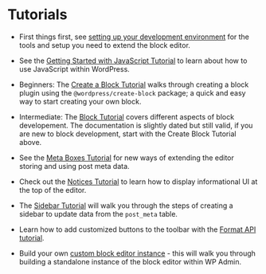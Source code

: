 # Tutorials

-   First things first, see [setting up your development environment](/docs/designers-developers/developers/tutorials/devenv/readme.md) for the tools and setup you need to extend the block editor.

-   See the [Getting Started with JavaScript Tutorial](/docs/designers-developers/developers/tutorials/javascript/readme.md) to learn about how to use JavaScript within WordPress.

-   Beginners: The [Create a Block Tutorial](/docs/designers-developers/developers/tutorials/create-block/readme.md) walks through creating a block plugin using the `@wordpress/create-block` package; a quick and easy way to start creating your own block.

-   Intermediate: The [Block Tutorial](/docs/designers-developers/developers/tutorials/block-tutorial/readme.md) covers different aspects of block developement. The documentation is slightly dated but still valid, if you are new to block development, start with the Create Block Tutorial above.

-   See the [Meta Boxes Tutorial](/docs/designers-developers/developers/tutorials/metabox/readme.md) for new ways of extending the editor storing and using post meta data.

-   Check out the [Notices Tutorial](/docs/designers-developers/developers/tutorials/notices/README.md) to learn how to display informational UI at the top of the editor.

-   The [Sidebar Tutorial](/docs/designers-developers/developers/tutorials/sidebar-tutorial/plugin-sidebar-0.md) will walk you through the steps of creating a sidebar to update data from the `post_meta` table.

-   Learn how to add customized buttons to the toolbar with the [Format API tutorial](/docs/designers-developers/developers/tutorials/format-api/).

-   Build your own [custom block editor instance](/docs/designers-developers/developers/platform/custom-block-editor/) - this will walk you through building a standalone instance of the block editor within WP Admin.
